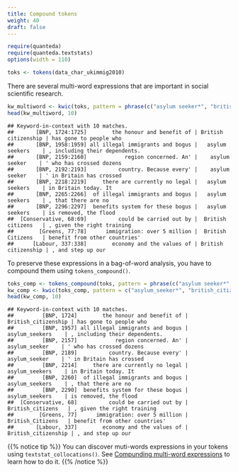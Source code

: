 ```yaml
---
title: Compound tokens
weight: 40
draft: false
---
```



```r
require(quanteda)
require(quanteda.textstats)
options(width = 110)
```


```r
toks <- tokens(data_char_ukimmig2010)
```

There are several multi-word expressions that are important in social scientific research.


```r
kw_multiword <- kwic(toks, pattern = phrase(c("asylum seeker*", "british citizen*")))
head(kw_multiword, 10)
```

```
## Keyword-in-context with 10 matches.                                                                                                             
##       [BNP, 1724:1725]        the honour and benefit of | British citizenship | has gone to people who       
##       [BNP, 1958:1959] all illegal immigrants and bogus |   asylum seekers    | , including their dependents.
##       [BNP, 2159:2160]            region concerned. An' |    asylum seeker    | ' who has crossed dozens     
##       [BNP, 2192:2193]          country. Because every' |    asylum seeker    | ' in Britain has crossed     
##       [BNP, 2218:2219]     there are currently no legal |   asylum seekers    | in Britain today. It         
##       [BNP, 2265:2266]  of illegal immigrants and bogus |   asylum seekers    | , that there are no          
##       [BNP, 2296:2297]  benefits system for these bogus |   asylum seekers    | is removed, the flood        
##  [Conservative, 68:69]          could be carried out by |  British citizens   | , given the right training   
##        [Greens, 77:78]      immigration: over 5 million |  British Citizens   | benefit from other countries'
##      [Labour, 337:338]        economy and the values of | British citizenship | , and step up our
```

To preserve these expressions in a bag-of-word analysis, you have to compound them using `tokens_compound()`.


```r
toks_comp <- tokens_compound(toks, pattern = phrase(c("asylum seeker*", "british citizen*")))
kw_comp <- kwic(toks_comp, pattern = c("asylum_seeker*", "british_citizen*"))
head(kw_comp, 10)
```

```
## Keyword-in-context with 10 matches.                                                                                                          
##         [BNP, 1724]        the honour and benefit of | British_citizenship | has gone to people who       
##         [BNP, 1957] all illegal immigrants and bogus |   asylum_seekers    | , including their dependents.
##         [BNP, 2157]            region concerned. An' |    asylum_seeker    | ' who has crossed dozens     
##         [BNP, 2189]          country. Because every' |    asylum_seeker    | ' in Britain has crossed     
##         [BNP, 2214]     there are currently no legal |   asylum_seekers    | in Britain today. It         
##         [BNP, 2260]  of illegal immigrants and bogus |   asylum_seekers    | , that there are no          
##         [BNP, 2290]  benefits system for these bogus |   asylum_seekers    | is removed, the flood        
##  [Conservative, 68]          could be carried out by |  British_citizens   | , given the right training   
##        [Greens, 77]      immigration: over 5 million |  British_Citizens   | benefit from other countries'
##       [Labour, 337]        economy and the values of | British_citizenship | , and step up our
```

{{% notice tip %}}
You can discover muti-words expressions in your tokens using `textstat_collocations()`. See [Compunding multi-word expressions](../../../advanced-operations/compound-mutiword-expressions/) to learn how to do it.
{{% /notice %}}



